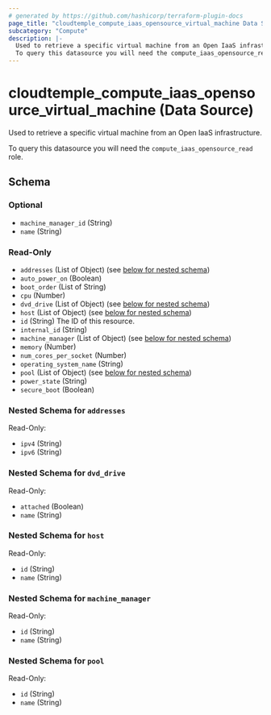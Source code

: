 ```yaml
---
# generated by https://github.com/hashicorp/terraform-plugin-docs
page_title: "cloudtemple_compute_iaas_opensource_virtual_machine Data Source - terraform-provider-cloudtemple"
subcategory: "Compute"
description: |-
  Used to retrieve a specific virtual machine from an Open IaaS infrastructure.
  To query this datasource you will need the compute_iaas_opensource_read role.
---
```


# cloudtemple_compute_iaas_opensource_virtual_machine (Data Source)

Used to retrieve a specific virtual machine from an Open IaaS infrastructure.

To query this datasource you will need the `compute_iaas_opensource_read` role.



<!-- schema generated by tfplugindocs -->
## Schema

### Optional

- `machine_manager_id` (String)
- `name` (String)

### Read-Only

- `addresses` (List of Object) (see [below for nested schema](#nestedatt--addresses))
- `auto_power_on` (Boolean)
- `boot_order` (List of String)
- `cpu` (Number)
- `dvd_drive` (List of Object) (see [below for nested schema](#nestedatt--dvd_drive))
- `host` (List of Object) (see [below for nested schema](#nestedatt--host))
- `id` (String) The ID of this resource.
- `internal_id` (String)
- `machine_manager` (List of Object) (see [below for nested schema](#nestedatt--machine_manager))
- `memory` (Number)
- `num_cores_per_socket` (Number)
- `operating_system_name` (String)
- `pool` (List of Object) (see [below for nested schema](#nestedatt--pool))
- `power_state` (String)
- `secure_boot` (Boolean)

<a id="nestedatt--addresses"></a>
### Nested Schema for `addresses`

Read-Only:

- `ipv4` (String)
- `ipv6` (String)


<a id="nestedatt--dvd_drive"></a>
### Nested Schema for `dvd_drive`

Read-Only:

- `attached` (Boolean)
- `name` (String)


<a id="nestedatt--host"></a>
### Nested Schema for `host`

Read-Only:

- `id` (String)
- `name` (String)


<a id="nestedatt--machine_manager"></a>
### Nested Schema for `machine_manager`

Read-Only:

- `id` (String)
- `name` (String)


<a id="nestedatt--pool"></a>
### Nested Schema for `pool`

Read-Only:

- `id` (String)
- `name` (String)


